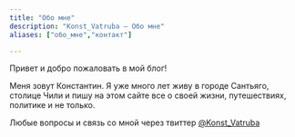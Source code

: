 ```yaml
---
title: "Обо мне"
description: "Konst_Vatruba – Обо мне"
aliases: ["обо_мне","контакт"]

---
```


Привет и добро пожаловать в мой блог!

Меня зовут Константин. Я уже много лет живу в городе Сантьяго, столице Чили и пишу на этом сайте все о своей жизни, путешествиях, политике и не только.

Любые вопросы и связь со мной через твиттер [@Konst_Vatruba](https://twitter.com/Konst_Vatruba)



